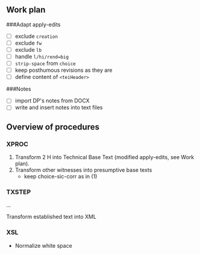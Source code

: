 ## Work plan
###Adapt apply-edits
* [ ] exclude `creation`
* [ ] exclude `fw`
* [ ] exclude `lb`
* [ ] handle `l/hi/rend=big`
* [ ] `strip-space` from `choice`
* [ ] keep posthumous revisions as they are
* [ ] define content of `<teiHeader>`

###Notes
* [ ] import DP's notes from DOCX
* [ ] write and insert notes into text files

##  Overview of procedures

### XPROC
1. Transform 2 H into Technical Base Text (modified apply-edits, see Work plan).
2. Transform other witnesses into presumptive base texts 
   * keep choice-sic-corr as in (1)

### TXSTEP
...

Transform established text into XML

### XSL
* Normalize white space
